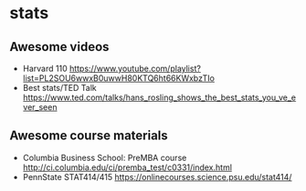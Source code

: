 # stats
## Awesome videos
* Harvard 110 https://www.youtube.com/playlist?list=PL2SOU6wwxB0uwwH80KTQ6ht66KWxbzTIo
* Best stats/TED Talk https://www.ted.com/talks/hans_rosling_shows_the_best_stats_you_ve_ever_seen
## Awesome course materials
* Columbia Business School: PreMBA course http://ci.columbia.edu/ci/premba_test/c0331/index.html
* PennState STAT414/415 https://onlinecourses.science.psu.edu/stat414/

